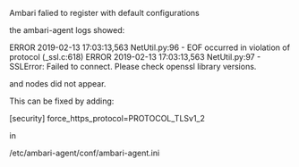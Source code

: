 Ambari falied to register with default configurations

the ambari-agent logs showed:

ERROR 2019-02-13 17:03:13,563 NetUtil.py:96 - EOF occurred in violation of protocol (_ssl.c:618)
ERROR 2019-02-13 17:03:13,563 NetUtil.py:97 - SSLError: Failed to connect. Please check openssl library versions.

and nodes did not appear.

This can be fixed by adding:

[security]
force_https_protocol=PROTOCOL_TLSv1_2

in

/etc/ambari-agent/conf/ambari-agent.ini
